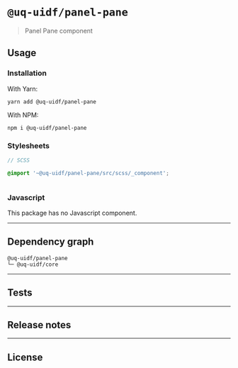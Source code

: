 # `@uq-uidf/panel-pane`

> Panel Pane component

## Usage

### Installation

With Yarn:
```shell
yarn add @uq-uidf/panel-pane
```

With NPM:
```shell
npm i @uq-uidf/panel-pane
```

### Stylesheets

```scss
// SCSS

@import '~@uq-uidf/panel-pane/src/scss/_component';
```

```css

```

### Javascript

This package has no Javascript component.

---

## Dependency graph

```shell
@uq-uidf/panel-pane
└─ @uq-uidf/core
```

---

## Tests

---

## Release notes

---

## License
